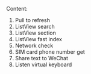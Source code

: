 Content:

1. Pull to refresh
2. ListView search
3. ListView section
4. ListView fast index
5. Network check
6. SIM card phone number get
7. Share text to WeChat
8. Listen virtual keyboard